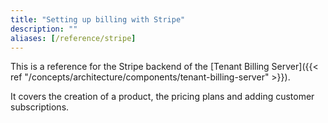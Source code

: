 ```yaml
---
title: "Setting up billing with Stripe"
description: ""
aliases: [/reference/stripe]
---
```


This is a reference for the Stripe backend of the [Tenant Billing Server]({{< ref "/concepts/architecture/components/tenant-billing-server" >}}).

It covers the creation of a product, the pricing plans and adding customer subscriptions.
